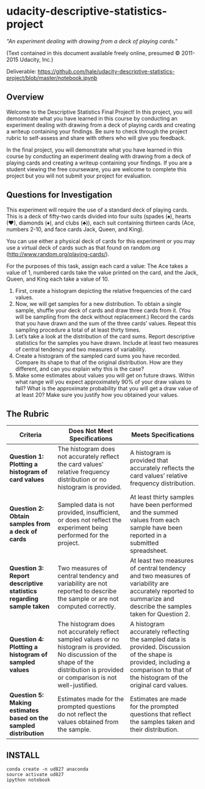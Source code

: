 # udacity-descriptive-statistics-project

*"An experiment dealing with drawing from a deck of playing cards."*

(Text contained in this document available freely online, presumed © 2011-2015 Udacity, Inc.)

Deliverable: https://github.com/hale/udacity-descriptive-statistics-project/blob/master/notebook.ipynb

## Overview

Welcome to the Descriptive Statistics Final Project! In this project, you will demonstrate what you
have learned in this course by conducting an experiment dealing with drawing from a deck of playing
cards and creating a writeup containing your findings.  Be sure to check through the project rubric
to self-assess and share with others who will give you feedback.

In the final project, you will demonstrate what you have learned in this course by conducting an
experiment dealing with drawing from a deck of playing cards and creating a writeup containing your
findings. If you are a student viewing the free courseware, you are welcome to complete this project
but you will not submit your project for evaluation.

## Questions for Investigation

This experiment will require the use of a standard deck of playing cards. This is a deck of
fifty-two cards divided into four suits (spades (♠), hearts (♥), diamonds (♦), and clubs (♣)), each
suit containing thirteen cards (Ace, numbers 2-10, and face cards Jack, Queen, and King).

You can use either a physical deck of cards for this experiment or you may use a virtual deck of
cards such as that found on random.org (http://www.random.org/playing-cards/).

For the purposes of this task, assign each card a value: The Ace takes a value of 1, numbered cards
take the value printed on the card, and the Jack, Queen, and King each take a value of 10.

1. First, create a histogram depicting the relative frequencies of the card values.
2. Now, we will get samples for a new distribution. To obtain a single sample, shuffle your deck of
   cards and draw three cards from it. (You will be sampling from the deck without replacement.)
   Record the cards that you have drawn and the sum of the three cards’ values. Repeat this sampling
   procedure a total of at least thirty times.
3. Let’s take a look at the distribution of the card sums. Report descriptive statistics for the
   samples you have drawn. Include at least two measures of central tendency and two measures of
   variability.
4. Create a histogram of the sampled card sums you have recorded. Compare its shape to that of the
   original distribution. How are they different, and can you explain why this is the case?
5. Make some estimates about values you will get on future draws. Within what range will you expect
   approximately 90% of your draw values to fall? What is the approximate probability that you will
   get a draw value of at least 20? Make sure you justify how you obtained your values.

## The Rubric

| Criteria                                                             | Does Not Meet Specifications                                                                                                                                                           | Meets Specifications                                                                                                                                                               |
| -----------------------------------------------------------------    | -------------------------------------------------------------------------------------------------------------------------------------------------------------------------------------- | ---------------------------------------------------------------------------------------------------------------------------------------------------------------------------------- |
| **Question 1: Plotting a histogram of card values**                  | The histogram does not accurately reflect the card values’ relative frequency distribution or no histogram is provided.                                                                | A histogram is provided that accurately reflects the card values’ relative frequency distribution.                                                                                 |
| **Question 2: Obtain samples from a deck of cards**                  | Sampled data is not provided, insufficient, or does not reflect the experiment being performed for the project.                                                                        | At least thirty samples have been performed and the summed values from each sample have been reported in a submitted spreadsheet.                                                  |
| **Question 3: Report descriptive statistics regarding sample taken** | Two measures of central tendency and variability are not reported to describe the sample or are not computed correctly.                                                                | At least two measures of central tendency and two measures of variability are accurately reported to summarize and describe the samples taken for Question 2.                      |
| **Question 4: Plotting a histogram of sampled values**               | The histogram does not accurately reflect sampled values or no histogram is provided. No discussion of the shape of the distribution is provided or comparison is not well-justified.  | A histogram accurately reflecting the sampled data is provided. Discussion of the shape is provided, including a comparison to that of the histogram of the original card values.  |
| **Question 5: Making estimates based on the sampled distribution**   | Estimates made for the prompted questions do not reflect the values obtained from the sample.                                                                                          | Estimates are made for the prompted questions that reflect the samples taken and their distribution.                                                                               |

## INSTALL

```
conda create -n ud827 anaconda
source activate ud827
ipython notebook
```
